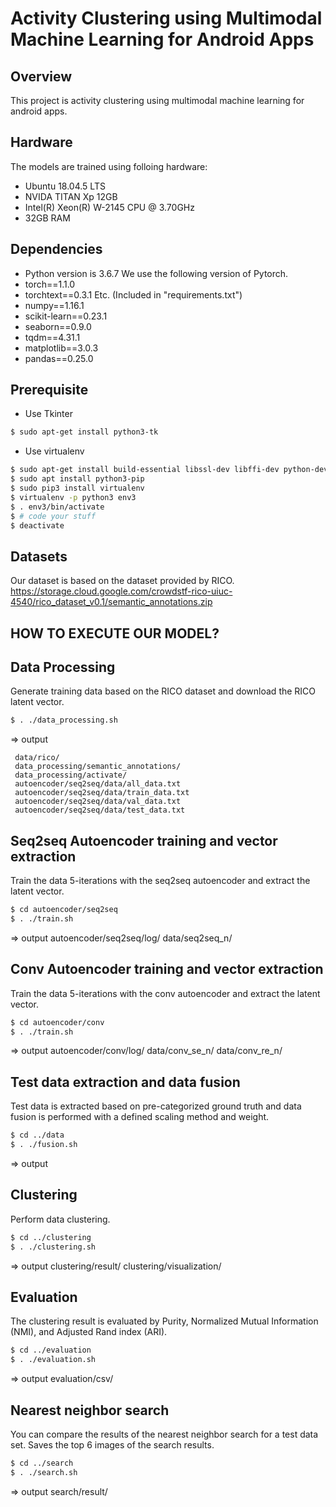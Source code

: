 # Activity Clustering using Multimodal Machine Learning for Android Apps

## Overview
This project is activity clustering using multimodal machine learning for android apps.

## Hardware
The models are trained using folloing hardware:
- Ubuntu 18.04.5 LTS
- NVIDA TITAN Xp 12GB
- Intel(R) Xeon(R) W-2145 CPU @ 3.70GHz
- 32GB RAM

## Dependencies
- Python version is 3.6.7
We use the following version of Pytorch.
- torch==1.1.0
- torchtext==0.3.1
Etc. (Included in "requirements.txt")
- numpy==1.16.1
- scikit-learn==0.23.1
- seaborn==0.9.0
- tqdm==4.31.1
- matplotlib==3.0.3
- pandas==0.25.0

## Prerequisite
- Use Tkinter
```     sh
$ sudo apt-get install python3-tk
```
- Use virtualenv
```     sh
$ sudo apt-get install build-essential libssl-dev libffi-dev python-dev
$ sudo apt install python3-pip
$ sudo pip3 install virtualenv
$ virtualenv -p python3 env3
$ . env3/bin/activate
$ # code your stuff
$ deactivate
```

## Datasets
Our dataset is based on the dataset provided by RICO.
https://storage.cloud.google.com/crowdstf-rico-uiuc-4540/rico_dataset_v0.1/semantic_annotations.zip

## HOW TO EXECUTE OUR MODEL?
## Data Processing
Generate training data based on the RICO dataset and download the RICO latent vector.
```     sh
$ . ./data_processing.sh
```


=> output
```
 data/rico/
 data_processing/semantic_annotations/
 data_processing/activate/
 autoencoder/seq2seq/data/all_data.txt
 autoencoder/seq2seq/data/train_data.txt
 autoencoder/seq2seq/data/val_data.txt
 autoencoder/seq2seq/data/test_data.txt
```

## Seq2seq Autoencoder training and vector extraction
Train the data 5-iterations with the seq2seq autoencoder and extract the latent vector.
```     sh
$ cd autoencoder/seq2seq
$ . ./train.sh
```

=> output
 autoencoder/seq2seq/log/
 data/seq2seq_n/

## Conv Autoencoder training and vector extraction
Train the data 5-iterations with the conv autoencoder and extract the latent vector.
```     sh
$ cd autoencoder/conv
$ . ./train.sh
```

=> output
 autoencoder/conv/log/
 data/conv_se_n/
 data/conv_re_n/

## Test data extraction and data fusion
Test data is extracted based on pre-categorized ground truth and data fusion is performed with a defined scaling method and weight.
```     sh
$ cd ../data
$ . ./fusion.sh
```

=> output

## Clustering
Perform data clustering.
```     sh
$ cd ../clustering
$ . ./clustering.sh
```

=> output
 clustering/result/
 clustering/visualization/

## Evaluation
The clustering result is evaluated by Purity, Normalized Mutual Information (NMI), and Adjusted Rand index (ARI).
```     sh
$ cd ../evaluation
$ . ./evaluation.sh
```

=> output
 evaluation/csv/

## Nearest neighbor search
You can compare the results of the nearest neighbor search for a test data set. Saves the top 6 images of the search results.
```     sh
$ cd ../search
$ . ./search.sh
```

=> output
search/result/

